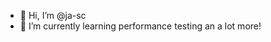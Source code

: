 - 👋 Hi, I’m @ja-sc
- 🌱 I’m currently learning performance testing an a lot more!
<!---
ja-sc/ja-sc is a ✨ special ✨ repository because its `README.md` (this file) appears on your GitHub profile.
You can click the Preview link to take a look at your changes.
--->
